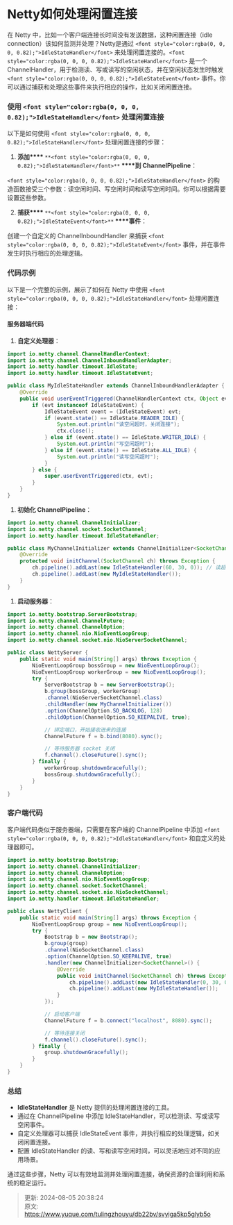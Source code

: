 # Netty如何处理闲置连接

<font style="color:rgba(0, 0, 0, 0.82);">在 Netty 中，比如一个客户端连接长时间没有发送数据，这种闲置连接（idle connection）该如何监测并处理？Netty是通过 </font>`<font style="color:rgba(0, 0, 0, 0.82);">IdleStateHandler</font>`<font style="color:rgba(0, 0, 0, 0.82);"> 来处理闲置连接的。</font>`<font style="color:rgba(0, 0, 0, 0.82);">IdleStateHandler</font>`<font style="color:rgba(0, 0, 0, 0.82);"> 是一个 ChannelHandler，用于检测读、写或读写的空闲状态，并在空闲状态发生时触发 </font>`<font style="color:rgba(0, 0, 0, 0.82);">IdleStateEvent</font>`<font style="color:rgba(0, 0, 0, 0.82);"> 事件。你可以通过捕获和处理这些事件来执行相应的操作，比如关闭闲置连接。</font>

### <font style="color:rgba(0, 0, 0, 0.82);">使用</font><font style="color:rgba(0, 0, 0, 0.82);"> </font>`<font style="color:rgba(0, 0, 0, 0.82);">IdleStateHandler</font>`<font style="color:rgba(0, 0, 0, 0.82);"> </font><font style="color:rgba(0, 0, 0, 0.82);">处理闲置连接</font>
<font style="color:rgba(0, 0, 0, 0.82);">以下是如何使用</font><font style="color:rgba(0, 0, 0, 0.82);"> </font>`<font style="color:rgba(0, 0, 0, 0.82);">IdleStateHandler</font>`<font style="color:rgba(0, 0, 0, 0.82);"> </font><font style="color:rgba(0, 0, 0, 0.82);">处理闲置连接的步骤：</font>

1. **<font style="color:rgba(0, 0, 0, 0.82);">添加</font>****<font style="color:rgba(0, 0, 0, 0.82);"> </font>**`**<font style="color:rgba(0, 0, 0, 0.82);">IdleStateHandler</font>**`**<font style="color:rgba(0, 0, 0, 0.82);"> </font>****<font style="color:rgba(0, 0, 0, 0.82);">到 ChannelPipeline</font>**<font style="color:rgba(0, 0, 0, 0.82);">：</font>

`<font style="color:rgba(0, 0, 0, 0.82);">IdleStateHandler</font>`<font style="color:rgba(0, 0, 0, 0.82);"> </font><font style="color:rgba(0, 0, 0, 0.82);">的构造函数接受三个参数：读空闲时间、写空闲时间和读写空闲时间。你可以根据需要设置这些参数。</font>

2. **<font style="color:rgba(0, 0, 0, 0.82);">捕获</font>****<font style="color:rgba(0, 0, 0, 0.82);"> </font>**`**<font style="color:rgba(0, 0, 0, 0.82);">IdleStateEvent</font>**`**<font style="color:rgba(0, 0, 0, 0.82);"> </font>****<font style="color:rgba(0, 0, 0, 0.82);">事件</font>**<font style="color:rgba(0, 0, 0, 0.82);">：</font>

<font style="color:rgba(0, 0, 0, 0.82);">创建一个自定义的 ChannelInboundHandler 来捕获</font><font style="color:rgba(0, 0, 0, 0.82);"> </font>`<font style="color:rgba(0, 0, 0, 0.82);">IdleStateEvent</font>`<font style="color:rgba(0, 0, 0, 0.82);"> </font><font style="color:rgba(0, 0, 0, 0.82);">事件，并在事件发生时执行相应的处理逻辑。</font>

### <font style="color:rgba(0, 0, 0, 0.82);">代码示例</font>
<font style="color:rgba(0, 0, 0, 0.82);">以下是一个完整的示例，展示了如何在 Netty 中使用</font><font style="color:rgba(0, 0, 0, 0.82);"> </font>`<font style="color:rgba(0, 0, 0, 0.82);">IdleStateHandler</font>`<font style="color:rgba(0, 0, 0, 0.82);"> </font><font style="color:rgba(0, 0, 0, 0.82);">处理闲置连接：</font>

#### <font style="color:rgba(0, 0, 0, 0.82);">服务器端代码</font>
1. **<font style="color:rgba(0, 0, 0, 0.82);">自定义处理器</font>**<font style="color:rgba(0, 0, 0, 0.82);">：</font>

```java
import io.netty.channel.ChannelHandlerContext;  
import io.netty.channel.ChannelInboundHandlerAdapter;  
import io.netty.handler.timeout.IdleState;  
import io.netty.handler.timeout.IdleStateEvent;  

public class MyIdleStateHandler extends ChannelInboundHandlerAdapter {  
    @Override  
    public void userEventTriggered(ChannelHandlerContext ctx, Object evt) throws Exception {  
        if (evt instanceof IdleStateEvent) {  
            IdleStateEvent event = (IdleStateEvent) evt;  
            if (event.state() == IdleState.READER_IDLE) {  
                System.out.println("读空闲超时，关闭连接");  
                ctx.close();  
            } else if (event.state() == IdleState.WRITER_IDLE) {  
                System.out.println("写空闲超时");  
            } else if (event.state() == IdleState.ALL_IDLE) {  
                System.out.println("读写空闲超时");  
            }  
        } else {  
            super.userEventTriggered(ctx, evt);  
        }  
    }  
}
```

1. **<font style="color:rgba(0, 0, 0, 0.82);">初始化 ChannelPipeline</font>**<font style="color:rgba(0, 0, 0, 0.82);">：</font>

```java
import io.netty.channel.ChannelInitializer;  
import io.netty.channel.socket.SocketChannel;  
import io.netty.handler.timeout.IdleStateHandler;  

public class MyChannelInitializer extends ChannelInitializer<SocketChannel> {  
    @Override  
    protected void initChannel(SocketChannel ch) throws Exception {  
        ch.pipeline().addLast(new IdleStateHandler(60, 30, 0)); // 读超时60秒，写超时30秒  
        ch.pipeline().addLast(new MyIdleStateHandler());  
    }  
}
```

1. **<font style="color:rgba(0, 0, 0, 0.82);">启动服务器</font>**<font style="color:rgba(0, 0, 0, 0.82);">：</font>

```java
import io.netty.bootstrap.ServerBootstrap;  
import io.netty.channel.ChannelFuture;  
import io.netty.channel.ChannelOption;  
import io.netty.channel.nio.NioEventLoopGroup;  
import io.netty.channel.socket.nio.NioServerSocketChannel;  

public class NettyServer {  
    public static void main(String[] args) throws Exception {  
        NioEventLoopGroup bossGroup = new NioEventLoopGroup();  
        NioEventLoopGroup workerGroup = new NioEventLoopGroup();  
        try {  
            ServerBootstrap b = new ServerBootstrap();  
            b.group(bossGroup, workerGroup)  
            .channel(NioServerSocketChannel.class)  
            .childHandler(new MyChannelInitializer())  
            .option(ChannelOption.SO_BACKLOG, 128)  
            .childOption(ChannelOption.SO_KEEPALIVE, true);  

            // 绑定端口，开始接收进来的连接  
            ChannelFuture f = b.bind(8080).sync();  

            // 等待服务器 socket 关闭  
            f.channel().closeFuture().sync();  
        } finally {  
            workerGroup.shutdownGracefully();  
            bossGroup.shutdownGracefully();  
        }  
    }  
}
```

### <font style="color:rgba(0, 0, 0, 0.82);">客户端代码</font>
<font style="color:rgba(0, 0, 0, 0.82);">客户端代码类似于服务器端，只需要在客户端的 ChannelPipeline 中添加</font><font style="color:rgba(0, 0, 0, 0.82);"> </font>`<font style="color:rgba(0, 0, 0, 0.82);">IdleStateHandler</font>`<font style="color:rgba(0, 0, 0, 0.82);"> </font><font style="color:rgba(0, 0, 0, 0.82);">和自定义的处理器即可。</font>

```java
import io.netty.bootstrap.Bootstrap;  
import io.netty.channel.ChannelInitializer;  
import io.netty.channel.ChannelOption;  
import io.netty.channel.nio.NioEventLoopGroup;  
import io.netty.channel.socket.SocketChannel;  
import io.netty.channel.socket.nio.NioSocketChannel;  
import io.netty.handler.timeout.IdleStateHandler;  

public class NettyClient {  
    public static void main(String[] args) throws Exception {  
        NioEventLoopGroup group = new NioEventLoopGroup();  
        try {  
            Bootstrap b = new Bootstrap();  
            b.group(group)  
            .channel(NioSocketChannel.class)  
            .option(ChannelOption.SO_KEEPALIVE, true)  
            .handler(new ChannelInitializer<SocketChannel>() {  
                @Override  
                public void initChannel(SocketChannel ch) throws Exception {  
                    ch.pipeline().addLast(new IdleStateHandler(0, 30, 0)); // 仅设置写超时  
                    ch.pipeline().addLast(new MyIdleStateHandler());  
                }  
            });  

            // 启动客户端  
            ChannelFuture f = b.connect("localhost", 8080).sync();  

            // 等待连接关闭  
            f.channel().closeFuture().sync();  
        } finally {  
            group.shutdownGracefully();  
        }  
    }  
}
```

### <font style="color:rgba(0, 0, 0, 0.82);">总结</font>
+ **<font style="color:rgba(0, 0, 0, 0.82);">IdleStateHandler</font>**<font style="color:rgba(0, 0, 0, 0.82);"> </font><font style="color:rgba(0, 0, 0, 0.82);">是 Netty 提供的处理闲置连接的工具。</font>
+ <font style="color:rgba(0, 0, 0, 0.82);">通过在 ChannelPipeline 中添加 IdleStateHandler，可以检测读、写或读写空闲事件。</font>
+ <font style="color:rgba(0, 0, 0, 0.82);">自定义处理器可以捕获 IdleStateEvent 事件，并执行相应的处理逻辑，如关闭闲置连接。</font>
+ <font style="color:rgba(0, 0, 0, 0.82);">配置 IdleStateHandler 的读、写和读写空闲时间，可以灵活地应对不同的应用场景。</font>

<font style="color:rgba(0, 0, 0, 0.82);">通过这些步骤，Netty 可以有效地监测并处理闲置连接，确保资源的合理利用和系统的稳定运行。</font>



> 更新: 2024-08-05 20:38:24  
> 原文: <https://www.yuque.com/tulingzhouyu/db22bv/svyiga5kp5glyb5o>